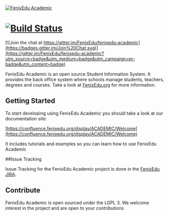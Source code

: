 [![FenixEdu Academic](https://cloud.githubusercontent.com/assets/132118/4919837/94ecfedc-64fd-11e4-9b02-2aad3a1b39c3.png)](https://fenixedu.org)

[![Build Status](https://travis-ci.org/FenixEdu/fenixedu-academic.png?branch=master)](https://travis-ci.org/FenixEdu/fenixedu-academic)
==========

[![Join the chat at https://gitter.im/FenixEdu/fenixedu-academic](https://badges.gitter.im/Join%20Chat.svg)](https://gitter.im/FenixEdu/fenixedu-academic?utm_source=badge&utm_medium=badge&utm_campaign=pr-badge&utm_content=badge)

FenixEdu Academic is an open source Student Information System. It provides the back office system where schools manage students, teachers, degrees and courses. Take a look at [FenixEdu.org](http://fenixedu.org/) for more information.

## Getting Started

To start developing using FenixEdu Academic you should take a look at our documentation site:

[https://confluence.fenixedu.org/display/ACADEMIC/Welcome](https://confluence.fenixedu.org/display/ACADEMIC/Welcome)

It includes tutorials and examples so you can learn how to use FenixEdu Academic

##Issue Tracking

Issue Tracking for the FenixEdu Academic project is done in the [FenixEdu JIRA](https://jira.fenixedu.org/browse/ACADEMIC).


## Contribute

FenixEdu Academic is open sourced under the LGPL 3. We welcome interest in the project and are open to your contributions
